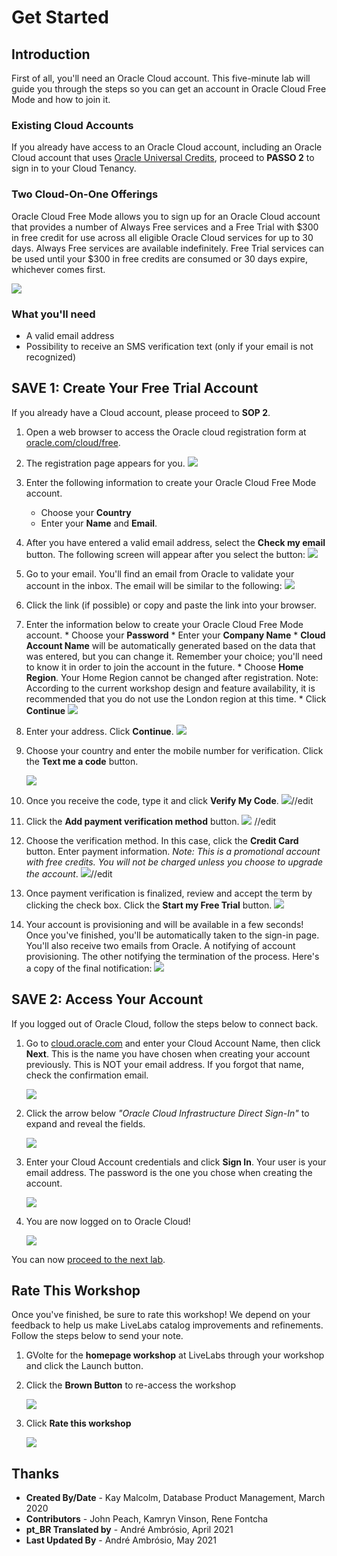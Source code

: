 # Get Started

## Introduction

First of all, you'll need an Oracle Cloud account. This five-minute lab will guide you through the steps so you can get an account in Oracle Cloud Free Mode and how to join it.

### Existing Cloud Accounts

If you already have access to an Oracle Cloud account, including an Oracle Cloud account that uses [Oracle Universal Credits](https://docs.oracle.com/en/cloud/get-started/subscriptions-cloud/csgsg/universal-credits.html), proceed to **PASSO 2** to sign in to your Cloud Tenancy.

### Two Cloud-On-One Offerings

Oracle Cloud Free Mode allows you to sign up for an Oracle Cloud account that provides a number of Always Free services and a Free Trial with $300 in free credit for use across all eligible Oracle Cloud services for up to 30 days. Always Free services are available indefinitely. Free Trial services can be used until your $300 in free credits are consumed or 30 days expire, whichever comes first.

![](images/pt_BR-freetrial.png " ")

### What you'll need

*   A valid email address
*   Possibility to receive an SMS verification text (only if your email is not recognized)

## **SAVE 1**: Create Your Free Trial Account

If you already have a Cloud account, please proceed to **SOP 2**.

1.  Open a web browser to access the Oracle cloud registration form at [oracle.com/cloud/free](https://myservices.us.oraclecloud.com/mycloud/signup?language=pt_BR).
    
2.  The registration page appears for you. ![](images/pt_BR-cloud-infrastructure.png " ")
    
3.  Enter the following information to create your Oracle Cloud Free Mode account.
    
    *   Choose your **Country**
    *   Enter your **Name** and **Email**.
4.  After you have entered a valid email address, select the **Check my email** button. The following screen will appear after you select the button: ![](images/pt_BR-verify-email.png " ")
    
5.  Go to your email. You'll find an email from Oracle to validate your account in the inbox. The email will be similar to the following: ![](images/pt_BR-verification-mail.png " ")
    
6.  Click the link (if possible) or copy and paste the link into your browser.
    
7.  Enter the information below to create your Oracle Cloud Free Mode account. \* Choose your **Password** \* Enter your **Company Name** \* **Cloud Account Name** will be automatically generated based on the data that was entered, but you can change it. Remember your choice; you'll need to know it in order to join the account in the future. \* Choose **Home Region**. Your Home Region cannot be changed after registration. Note: According to the current workshop design and feature availability, it is recommended that you do not use the London region at this time. \* Click **Continue** ![](images/pt_BR-account-info.png " ")
    
8.  Enter your address. Click **Continue**. ![](images/pt_BR-free-tier-address.png " ")
    
9.  Choose your country and enter the mobile number for verification. Click the **Text me a code** button.
    
    ![](images/pt_BR-free-tier-address-2.png " ")
    
10.  Once you receive the code, type it and click **Verify My Code**. ![](images/pt_BR-free-tier-address-4.png " ")//edit
    
11.  Click the **Add payment verification method** button. ![](images/pt_BR-free-tier-payment-1.png " ") //edit
    
12.  Choose the verification method. In this case, click the **Credit Card** button. Enter payment information. _Note: This is a promotional account with free credits. You will not be charged unless you choose to upgrade the account_. ![](images/pt_BR-free-tier-payment-2.png " ")//edit
    
13.  Once payment verification is finalized, review and accept the term by clicking the check box. Click the **Start my Free Trial** button. ![](images/pt_BR-free-tier-agreement.png " ")
    
14.  Your account is provisioning and will be available in a few seconds! Once you've finished, you'll be automatically taken to the sign-in page. You'll also receive two emails from Oracle. A notifying of account provisioning. The other notifying the termination of the process. Here's a copy of the final notification: ![](images/pt_BR-account-provisioned.png " ")
    

## **SAVE 2**: Access Your Account

If you logged out of Oracle Cloud, follow the steps below to connect back.

1.  Go to [cloud.oracle.com](https://cloud.oracle.com) and enter your Cloud Account Name, then click **Next**. This is the name you have chosen when creating your account previously. This is NOT your email address. If you forgot that name, check the confirmation email.
    
    ![](images/pt_BR-cloud-oracle.png " ")
    
2.  Click the arrow below _"Oracle Cloud Infrastructure Direct Sign-In"_ to expand and reveal the fields.
    
    ![](images/pt_BR-cloud-login-tenant.png " ")
    
3.  Enter your Cloud Account credentials and click **Sign In**. Your user is your email address. The password is the one you chose when creating the account.
    
    ![](images/pt_BR-oci-signin.png " ")
    
4.  You are now logged on to Oracle Cloud!
    
    ![](images/pt_BR-oci-console-home-page.png " ")
    

You can now [proceed to the next lab](#next).

## **Rate This Workshop**

Once you've finished, be sure to rate this workshop! We depend on your feedback to help us make LiveLabs catalog improvements and refinements. Follow the steps below to send your note.

1.  GVolte for the **homepage workshop** at LiveLabs through your workshop and click the Launch button.
    
2.  Click the **Brown Button** to re-access the workshop
    
    ![](images/pt_BR-workshop-homepage-2.png " ")
    
3.  Click **Rate this workshop**
    
    ![](images/pt_BR-rate-this-workshop.png " ")
    

## **Thanks**

*   **Created By/Date** - Kay Malcolm, Database Product Management, March 2020
*   **Contributors** - John Peach, Kamryn Vinson, Rene Fontcha
*   **pt\_BR Translated by** - André Ambrósio, April 2021
*   **Last Updated By** - André Ambrósio, May 2021